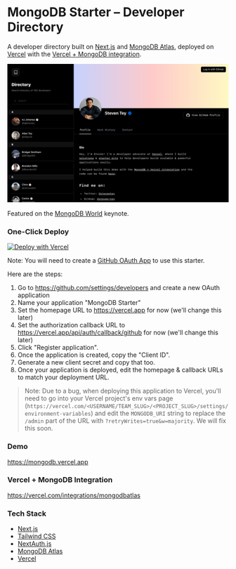 # MongoDB Starter – Developer Directory

A developer directory built on [Next.js](https://nextjs.org/) and [MongoDB Atlas](https://www.mongodb.com/atlas/database), deployed on [Vercel](https://vercel.com/) with the [Vercel + MongoDB integration](https://vercel.com/integrations/mongodbatlas).

![](/public/og.png)

Featured on the [MongoDB World](https://www.mongodb.com/world-2022) keynote.

### One-Click Deploy

[![Deploy with Vercel](https://vercel.com/button)](https://vercel.com/new/clone?repository-url=https%3A%2F%2Fgithub.com%2Fvercel%2Fmongodb-starter&project-name=mongodb-nextjs&repo-name=mongodb-nextjs&demo-title=MongoDB%20Developer%20Directory&demo-description=Log%20in%20with%20GitHub%20to%20create%20a%20directory%20of%20contacts.&demo-url=https%3A%2F%2Fmongodb.vercel.app%2F&demo-image=https%3A%2F%2Fmongodb.vercel.app%2Fog.png&integration-ids=oac_jnzmjqM10gllKmSrG0SGrHOH&env=GITHUB_CLIENT_ID,GITHUB_CLIENT_SECRET,NEXTAUTH_SECRET&envDescription=Instructions%20on%20how%20to%20configure%20these%20env%20vars:&envLink=https://github.com/vercel/mongodb-starter/blob/main/.env.example)

Note: You will need to create a [GitHub OAuth App](https://docs.github.com/en/developers/apps/building-oauth-apps/creating-an-oauth-app) to use this starter.

Here are the steps:

1. Go to https://github.com/settings/developers and create a new OAuth application
2. Name your application "MongoDB Starter"
3. Set the homepage URL to https://vercel.app for now (we'll change this later)
4. Set the authorization callback URL to https://vercel.app/api/auth/callback/github for now (we'll change this later)
5. Click "Register application".
6. Once the application is created, copy the "Client ID".
7. Generate a new client secret and copy that too.
8. Once your application is deployed, edit the homepage & callback URLs to match your deployment URL.

> Note: Due to a bug, when deploying this application to Vercel, you'll need to go into your Vercel project's env vars page (`https://vercel.com/<USERNAME/TEAM_SLUG>/<PROJECT_SLUG>/settings/environment-variables`) and edit the `MONGODB_URI` string to replace the `/admin` part of the URL with `?retryWrites=true&w=majority`. We will fix this soon.

### Demo

https://mongodb.vercel.app

### Vercel + MongoDB Integration

https://vercel.com/integrations/mongodbatlas

### Tech Stack

- [Next.js](https://nextjs.org/)
- [Tailwind CSS](https://tailwindcss.com/)
- [NextAuth.js](https://next-auth.js.org/)
- [MongoDB Atlas](https://www.mongodb.com/atlas/database)
- [Vercel](https://vercel.com/)
